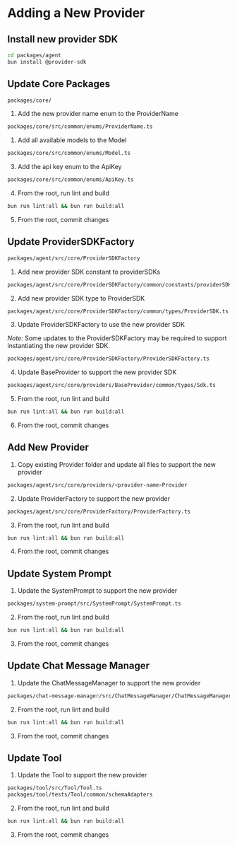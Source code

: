 # Adding a New Provider

## Install new provider SDK

```bash
cd packages/agent
bun install @provider-sdk
```

## Update Core Packages

```bash
packages/core/
```

1. Add the new provider name enum to the ProviderName

```bash
packages/core/src/common/enums/ProviderName.ts
```

1. Add all available models to the Model

```bash
packages/core/src/common/enums/Model.ts
```

3. Add the api key enum to the ApiKey

```bash
packages/core/src/common/enums/ApiKey.ts
```

4. From the root, run lint and build

```bash
bun run lint:all && bun run build:all
```

5. From the root, commit changes

## Update ProviderSDKFactory

```bash
packages/agent/src/core/ProviderSDKFactory
```

1. Add new provider SDK constant to providerSDKs

```bash
packages/agent/src/core/ProviderSDKFactory/common/constants/providerSDKs.ts
```

2. Add new provider SDK type to ProviderSDK

```bash
packages/agent/src/core/ProviderSDKFactory/common/types/ProviderSDK.ts
```

3. Update ProviderSDKFactory to use the new provider SDK

_Note:_ Some updates to the ProviderSDKFactory may be required to support instantiating the new provider SDK.

```bash
packages/agent/src/core/ProviderSDKFactory/ProviderSDKFactory.ts
```

4. Update BaseProvider to support the new provider SDK

```bash
packages/agent/src/core/providers/BaseProvider/common/types/Sdk.ts
```

5. From the root, run lint and build

```bash
bun run lint:all && bun run build:all
```

6. From the root, commit changes

## Add New Provider

1. Copy existing Provider folder and update all files to support the new provider

```bash
packages/agent/src/core/providers/<provider-name>Provider
```

2. Update ProviderFactory to support the new provider

```bash
packages/agent/src/core/ProviderFactory/ProviderFactory.ts
```

3. From the root, run lint and build

```bash
bun run lint:all && bun run build:all
```

4. From the root, commit changes

## Update System Prompt

1. Update the SystemPrompt to support the new provider

```bash
packages/system-prompt/src/SystemPrompt/SystemPrompt.ts
```

2. From the root, run lint and build

```bash
bun run lint:all && bun run build:all
```

3. From the root, commit changes

## Update Chat Message Manager

1. Update the ChatMessageManager to support the new provider

```bash
packages/chat-message-manager/src/ChatMessageManager/ChatMessageManager.ts
```

2. From the root, run lint and build

```bash
bun run lint:all && bun run build:all
```

3. From the root, commit changes

## Update Tool

1. Update the Tool to support the new provider

```bash
packages/tool/src/Tool/Tool.ts
packages/tool/tests/Tool/common/schemaAdapters
```

2. From the root, run lint and build

```bash
bun run lint:all && bun run build:all
```

3. From the root, commit changes
